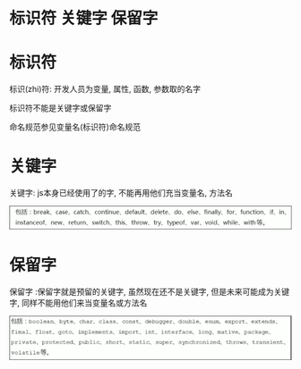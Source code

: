 # 标识符 关键字 保留字

# 标识符

标识(zhi)符: 开发人员为变量, 属性, 函数, 参数取的名字

标识符不能是关键字或保留字

命名规范参见变量名(标识符)命名规范

# 关键字

关键字: js本身已经使用了的字, 不能再用他们充当变量名, 方法名

![Snipaste_2022-07-17_21-14-43.png](assets/Snipaste_2022-07-17_21-14-43-20220717211446-vf0w6mr.png)

# 保留字

保留字 :保留字就是预留的关键字, 虽然现在还不是关键字, 但是未来可能成为关键字, 同样不能用他们来当变量名或方法名

![Snipaste_2022-07-17_21-14-51.png](assets/Snipaste_2022-07-17_21-14-51-20220717211452-ajogmo7.png)
